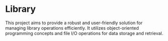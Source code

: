 # Library
This project aims to provide a robust and user-friendly solution for managing library operations efficiently. It utilizes object-oriented programming concepts and file I/O operations for data storage and retrieval.
